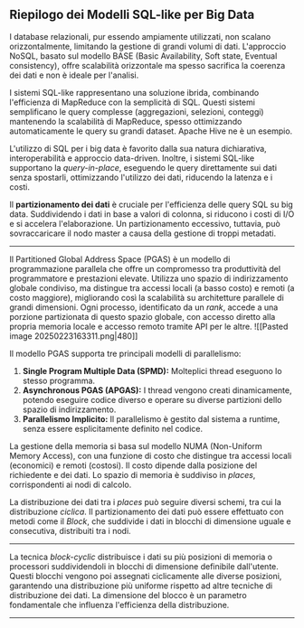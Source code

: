 
## Riepilogo dei Modelli SQL-like per Big Data

I database relazionali, pur essendo ampiamente utilizzati, non scalano orizzontalmente, limitando la gestione di grandi volumi di dati.  L'approccio NoSQL, basato sul modello BASE (Basic Availability, Soft state, Eventual consistency), offre scalabilità orizzontale ma spesso sacrifica la coerenza dei dati e non è ideale per l'analisi.

I sistemi SQL-like rappresentano una soluzione ibrida, combinando l'efficienza di MapReduce con la semplicità di SQL.  Questi sistemi semplificano le query complesse (aggregazioni, selezioni, conteggi) mantenendo la scalabilità di MapReduce, spesso ottimizzando automaticamente le query su grandi dataset.  Apache Hive ne è un esempio.

L'utilizzo di SQL per i big data è favorito dalla sua natura dichiarativa, interoperabilità e approccio data-driven.  Inoltre, i sistemi SQL-like supportano la *query-in-place*, eseguendo le query direttamente sui dati senza spostarli, ottimizzando l'utilizzo dei dati, riducendo la latenza e i costi.

Il **partizionamento dei dati** è cruciale per l'efficienza delle query SQL su big data.  Suddividendo i dati in base a valori di colonna, si riducono i costi di I/O e si accelera l'elaborazione.  Un partizionamento eccessivo, tuttavia, può sovraccaricare il nodo master a causa della gestione di troppi metadati.

---

Il Partitioned Global Address Space (PGAS) è un modello di programmazione parallela che offre un compromesso tra produttività del programmatore e prestazioni elevate.  Utilizza uno spazio di indirizzamento globale condiviso, ma distingue tra accessi locali (a basso costo) e remoti (a costo maggiore), migliorando così la scalabilità su architetture parallele di grandi dimensioni.  Ogni processo, identificato da un *rank*, accede a una porzione partizionata di questo spazio globale, con accesso diretto alla propria memoria locale e accesso remoto tramite API per le altre. ![[Pasted image 20250223163311.png|480]]

Il modello PGAS supporta tre principali modelli di parallelismo:

1. **Single Program Multiple Data (SPMD):**  Molteplici thread eseguono lo stesso programma.
2. **Asynchronous PGAS (APGAS):**  I thread vengono creati dinamicamente, potendo eseguire codice diverso e operare su diverse partizioni dello spazio di indirizzamento.
3. **Parallelismo Implicito:** Il parallelismo è gestito dal sistema a runtime, senza essere esplicitamente definito nel codice.

La gestione della memoria si basa sul modello NUMA (Non-Uniform Memory Access), con una funzione di costo che distingue tra accessi locali (economici) e remoti (costosi).  Il costo dipende dalla posizione del richiedente e dei dati.  Lo spazio di memoria è suddiviso in *places*, corrispondenti ai nodi di calcolo.

La distribuzione dei dati tra i *places* può seguire diversi schemi, tra cui la distribuzione *ciclica*.  Il partizionamento dei dati può essere effettuato con metodi come il *Block*, che suddivide i dati in blocchi di dimensione uguale e consecutiva, distribuiti tra i nodi.

---

La tecnica *block-cyclic* distribuisce i dati su più posizioni di memoria o processori suddividendoli in blocchi di dimensione definibile dall'utente.  Questi blocchi vengono poi assegnati ciclicamente alle diverse posizioni, garantendo una distribuzione più uniforme rispetto ad altre tecniche di distribuzione dei dati.  La dimensione del blocco è un parametro fondamentale che influenza l'efficienza della distribuzione.

---
